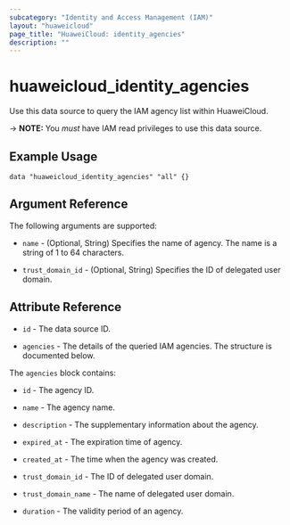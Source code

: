 ```yaml
---
subcategory: "Identity and Access Management (IAM)"
layout: "huaweicloud"
page_title: "HuaweiCloud: identity_agencies"
description: ""
---
```


# huaweicloud_identity_agencies

Use this data source to query the IAM agency list within HuaweiCloud.

-> **NOTE:** You *must* have IAM read privileges to use this data source.

## Example Usage

```hcl
data "huaweicloud_identity_agencies" "all" {}
```

## Argument Reference

The following arguments are supported:

* `name` - (Optional, String) Specifies the name of agency. The name is a string of 1 to 64 characters.

* `trust_domain_id` - (Optional, String) Specifies the ID of delegated user domain.

## Attribute Reference

* `id` - The data source ID.

* `agencies` - The details of the queried IAM agencies. The structure is documented below.

The `agencies` block contains:

* `id` - The agency ID.

* `name` - The agency name.

* `description` - The supplementary information about the agency.

* `expired_at` - The expiration time of agency.

* `created_at` - The time when the agency was created.

* `trust_domain_id` - The ID of delegated user domain.

* `trust_domain_name` - The name of delegated user domain.

* `duration` - The validity period of an agency.
